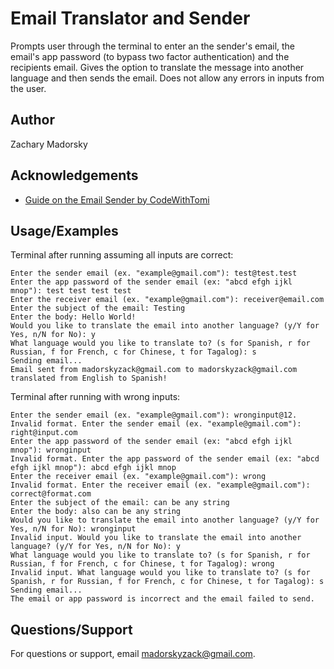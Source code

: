 
# Email Translator and Sender

Prompts user through the terminal to enter an the sender's email, the email's app password (to bypass two factor authentication) and the recipients email. Gives the option to translate the message into another language and then sends the email. Does not allow any errors in inputs from the user.


## Author

Zachary Madorsky
## Acknowledgements

 - [Guide on the Email Sender by CodeWithTomi](https://www.youtube.com/watch?v=zxFXnLEmnb4)
 


## Usage/Examples

Terminal after running assuming all inputs are correct:
```
Enter the sender email (ex. "example@gmail.com"): test@test.test 
Enter the app password of the sender email (ex: "abcd efgh ijkl mnop"): test test test test 
Enter the receiver email (ex. "example@gmail.com"): receiver@email.com
Enter the subject of the email: Testing
Enter the body: Hello World!
Would you like to translate the email into another language? (y/Y for Yes, n/N for No): y
What language would you like to translate to? (s for Spanish, r for Russian, f for French, c for Chinese, t for Tagalog): s
Sending email...
Email sent from madorskyzack@gmail.com to madorskyzack@gmail.com translated from English to Spanish!
```
Terminal after running with wrong inputs:

```
Enter the sender email (ex. "example@gmail.com"): wronginput@12.    
Invalid format. Enter the sender email (ex. "example@gmail.com"): right@input.com
Enter the app password of the sender email (ex: "abcd efgh ijkl mnop"): wronginput
Invalid format. Enter the app password of the sender email (ex: "abcd efgh ijkl mnop"): abcd efgh ijkl mnop 
Enter the receiver email (ex. "example@gmail.com"): wrong    
Invalid format. Enter the receiver email (ex. "example@gmail.com"): correct@format.com
Enter the subject of the email: can be any string 
Enter the body: also can be any string
Would you like to translate the email into another language? (y/Y for Yes, n/N for No): wronginput
Invalid input. Would you like to translate the email into another language? (y/Y for Yes, n/N for No): y
What language would you like to translate to? (s for Spanish, r for Russian, f for French, c for Chinese, t for Tagalog): wrong
Invalid input. What language would you like to translate to? (s for Spanish, r for Russian, f for French, c for Chinese, t for Tagalog): s
Sending email...
The email or app password is incorrect and the email failed to send. 
```


## Questions/Support

For questions or support, email madorskyzack@gmail.com.
